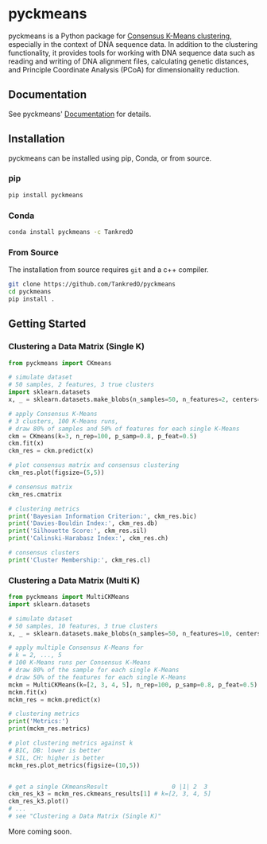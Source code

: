 # pyckmeans

pyckmeans is a Python package for [Consensus K-Means clustering](https://doi.org/10.1023/A:1023949509487), especially in the context of DNA sequence data. In addition to the clustering functionality, it provides tools for working with DNA sequence data such as reading and writing of DNA alignment files, calculating genetic distances, and Principle Coordinate Analysis (PCoA) for dimensionality reduction.

## Documentation
See pyckmeans' [Documentation](https://pyckmeans.readthedocs.io/) for details.

## Installation

pyckmeans can be installed using pip, Conda, or from source.

### pip

```bash
pip install pyckmeans
```

### Conda

```bash
conda install pyckmeans -c TankredO
```

### From Source

The installation from source requires `git` and a c++ compiler.

```bash
git clone https://github.com/TankredO/pyckmeans
cd pyckmeans
pip install .
```

## Getting Started

### Clustering a Data Matrix (Single K)

```python
from pyckmeans import CKmeans

# simulate dataset
# 50 samples, 2 features, 3 true clusters
import sklearn.datasets
x, _ = sklearn.datasets.make_blobs(n_samples=50, n_features=2, centers=3, random_state=75)

# apply Consensus K-Means
# 3 clusters, 100 K-Means runs,
# draw 80% of samples and 50% of features for each single K-Means
ckm = CKmeans(k=3, n_rep=100, p_samp=0.8, p_feat=0.5)
ckm.fit(x)
ckm_res = ckm.predict(x)

# plot consensus matrix and consensus clustering
ckm_res.plot(figsize=(5,5))

# consensus matrix
ckm_res.cmatrix

# clustering metrics
print('Bayesian Information Criterion:', ckm_res.bic)
print('Davies-Bouldin Index:', ckm_res.db)
print('Silhouette Score:', ckm_res.sil)
print('Calinski-Harabasz Index:', ckm_res.ch)

# consensus clusters
print('Cluster Membership:', ckm_res.cl)
```

### Clustering a Data Matrix (Multi K)

```python
from pyckmeans import MultiCKMeans
import sklearn.datasets

# simulate dataset
# 50 samples, 10 features, 3 true clusters
x, _ = sklearn.datasets.make_blobs(n_samples=50, n_features=10, centers=3, random_state=44)

# apply multiple Consensus K-Means for
# k = 2, ..., 5
# 100 K-Means runs per Consensus K-Means
# draw 80% of the sample for each single K-Means
# draw 50% of the features for each single K-Means
mckm = MultiCKMeans(k=[2, 3, 4, 5], n_rep=100, p_samp=0.8, p_feat=0.5)
mckm.fit(x)
mckm_res = mckm.predict(x)

# clustering metrics
print('Metrics:')
print(mckm_res.metrics)

# plot clustering metrics against k
# BIC, DB: lower is better
# SIL, CH: higher is better
mckm_res.plot_metrics(figsize=(10,5))


# get a single CKmeansResult                  0 |1| 2  3
ckm_res_k3 = mckm_res.ckmeans_results[1] # k=[2, 3, 4, 5]
ckm_res_k3.plot()
# ...
# see "Clustering a Data Matrix (Single K)"
```

More coming soon.